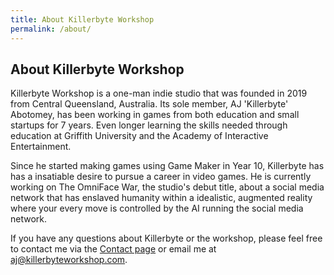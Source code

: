 ```yaml
---
title: About Killerbyte Workshop
permalink: /about/
---
```


## About Killerbyte Workshop

Killerbyte Workshop is a one-man indie studio that was founded in 2019 from Central Queensland, Australia. Its sole member, AJ 'Killerbyte' Abotomey, has been working in games from both education and small startups for 7 years. Even longer learning the skills needed through education at Griffith University and the Academy of Interactive Entertainment.

Since he started making games using Game Maker in Year 10, Killerbyte has has a insatiable desire to pursue a career in video games. He is currently working on The OmniFace War, the studio's debut title, about a social media network that has enslaved humanity within a idealistic, augmented reality where your every move is controlled by the AI running the social media network.

If you have any questions about Killerbyte or the workshop, please feel free to contact me via the [Contact page](/contact) or email me at [aj@killerbyteworkshop.com](mailto:aj@killerbyteworkshop.com). 